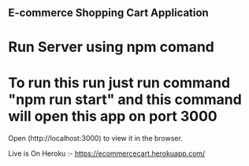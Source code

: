 ## E-commerce Shopping Cart Application

# Run Server using npm comand

# To run this run just run command "npm run start" and this command will open this app on port 3000

 Open (http://localhost:3000) to view it in the browser.

Live is On Heroku :- https://ecommercecart.herokuapp.com/
